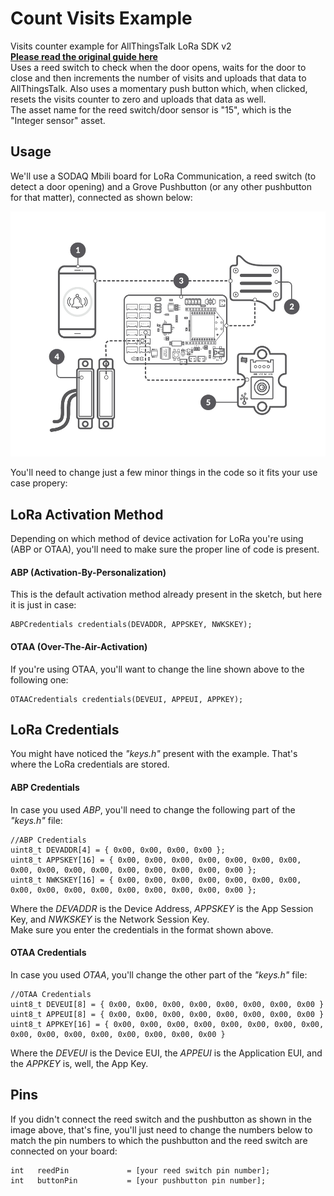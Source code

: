 # Count Visits Example

Visits counter example for AllThingsTalk LoRa SDK v2  
[**Please read the original guide here**](https://docs.allthingstalk.com/examples/kits/lorawan-rdk/sodaq-mbili-count-visits/)  
Uses a reed switch to check when the door opens, waits for the door to close and then increments the number of visits and uploads that data to AllThingsTalk. Also uses a momentary push button which, when clicked, resets the visits counter to zero and uploads that data as well.  
The asset name for the reed switch/door sensor is "15", which is the "Integer sensor" asset.  

## Usage

We'll use a SODAQ Mbili board for LoRa Communication, a reed switch (to detect a door opening) and a Grove Pushbutton (or any other pushbutton for that matter), connected as shown below:  

![Pushbutton Example Schema](schema.jpg?raw=true)

You'll need to change just a few minor things in the code so it fits your use case propery:

## LoRa Activation Method
Depending on which method of device activation for LoRa you're using (ABP or OTAA), you'll need to make sure the proper line of code is present. 
 
#### ABP (Activation-By-Personalization)
This is the default activation method already present in the sketch, but here it is just in case:
```
ABPCredentials credentials(DEVADDR, APPSKEY, NWKSKEY);
```
#### OTAA (Over-The-Air-Activation)
If you're using OTAA, you'll want to change the line shown above to the following one:
```
OTAACredentials credentials(DEVEUI, APPEUI, APPKEY);
```

## LoRa Credentials
You might have noticed the *"keys.h"* present with the example. That's where the LoRa credentials are stored. 

#### ABP Credentials
In case you used *ABP*, you'll need to change the following part of the *"keys.h"* file:
```
//ABP Credentials
uint8_t DEVADDR[4] = { 0x00, 0x00, 0x00, 0x00 };
uint8_t APPSKEY[16] = { 0x00, 0x00, 0x00, 0x00, 0x00, 0x00, 0x00, 0x00, 0x00, 0x00, 0x00, 0x00, 0x00, 0x00, 0x00, 0x00 };
uint8_t NWKSKEY[16] = { 0x00, 0x00, 0x00, 0x00, 0x00, 0x00, 0x00, 0x00, 0x00, 0x00, 0x00, 0x00, 0x00, 0x00, 0x00, 0x00 };
```
Where the *DEVADDR* is the Device Address, *APPSKEY* is the App Session Key, and *NWKSKEY* is the Network Session Key.  
Make sure you enter the credentials in the format shown above.

#### OTAA Credentials
In case you used *OTAA*, you'll change the other part of the *"keys.h"* file:
```
//OTAA Credentials
uint8_t DEVEUI[8] = { 0x00, 0x00, 0x00, 0x00, 0x00, 0x00, 0x00, 0x00 }
uint8_t APPEUI[8] = { 0x00, 0x00, 0x00, 0x00, 0x00, 0x00, 0x00, 0x00 }
uint8_t APPKEY[16] = { 0x00, 0x00, 0x00, 0x00, 0x00, 0x00, 0x00, 0x00, 0x00, 0x00, 0x00, 0x00, 0x00, 0x00, 0x00, 0x00 }
````
Where the *DEVEUI* is the Device EUI, the *APPEUI* is the Application EUI, and the *APPKEY* is, well, the App Key.

## Pins
If you didn't connect the reed switch and the pushbutton as shown in the image above, that's fine, you'll just need to change the numbers below to match the pin numbers to which the pushbutton and the reed switch are connected on your board:
```
int   reedPin             = [your reed switch pin number];
int   buttonPin           = [your pushbutton pin number];
```